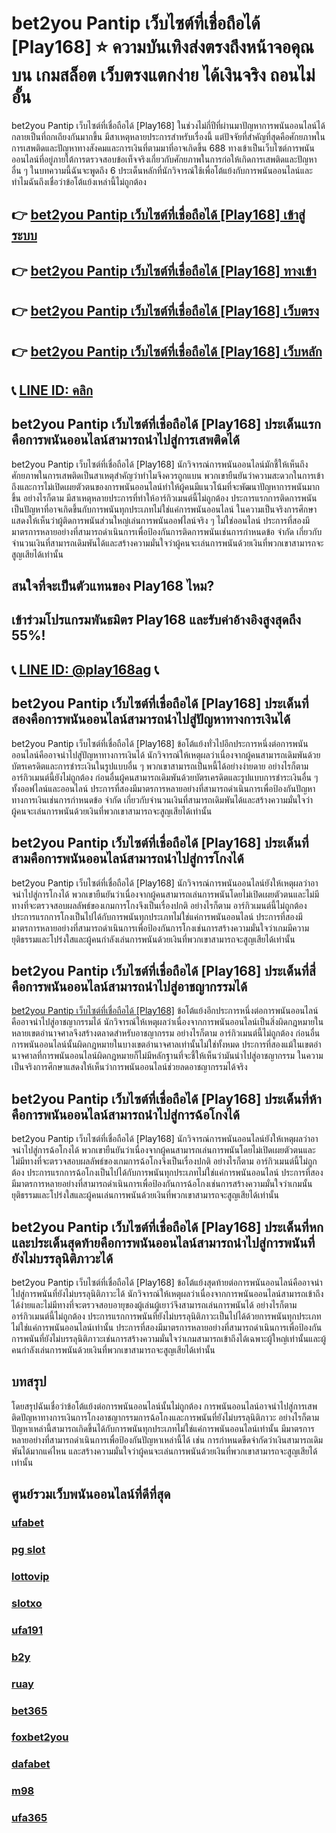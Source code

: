 
# bet2you Pantip เว็บไซต์ที่เชื่อถือได้ [Play168] ⭐ ความบันเทิงส่งตรงถึงหน้าจอคุณ บน เกมสล็อต เว็บตรงแตกง่าย ได้เงินจริง ถอนไม่อั้น

bet2you Pantip เว็บไซต์ที่เชื่อถือได้ [Play168] ในช่วงไม่กี่ปีที่ผ่านมาปัญหาการพนันออนไลน์ได้กลายเป็นที่ถกเถียงกันมากขึ้น มีสาเหตุหลายประการสําหรับเรื่องนี้ แต่ปัจจัยที่สําคัญที่สุดคือศักยภาพในการเสพติดและปัญหาทางสังคมและการเงินที่ตามมาที่อาจเกิดขึ้น 688 ทางเข้าเป็นเว็บไซต์การพนันออนไลน์ที่อยู่ภายใต้การตรวจสอบข้อเท็จจริงเกี่ยวกับศักยภาพในการก่อให้เกิดการเสพติดและปัญหาอื่น ๆ ในบทความนี้ฉันจะพูดถึง 6 ประเด็นหลักที่นักวิจารณ์ใช้เพื่อโต้แย้งกับการพนันออนไลน์และทําไมฉันถึงเชื่อว่าข้อโต้แย้งเหล่านี้ไม่ถูกต้อง

## 👉 [bet2you Pantip เว็บไซต์ที่เชื่อถือได้ [Play168] เข้าสู่ระบบ](https://bit.ly/3TCj9rY)
## 👉 [bet2you Pantip เว็บไซต์ที่เชื่อถือได้ [Play168] ทางเข้า](https://bit.ly/3TCj9rY)
## 👉 [bet2you Pantip เว็บไซต์ที่เชื่อถือได้ [Play168] เว็บตรง](https://bit.ly/3TCj9rY)
## 👉 [bet2you Pantip เว็บไซต์ที่เชื่อถือได้ [Play168] เว็บหลัก](https://bit.ly/3TCj9rY)
## 📞 [LINE ID: คลิก](https://line.me/R/ti/p/@342mcrfd)

## bet2you Pantip เว็บไซต์ที่เชื่อถือได้ [Play168] ประเด็นแรกคือการพนันออนไลน์สามารถนําไปสู่การเสพติดได้
bet2you Pantip เว็บไซต์ที่เชื่อถือได้ [Play168] นักวิจารณ์การพนันออนไลน์มักชี้ให้เห็นถึงศักยภาพในการเสพติดเป็นสาเหตุสําคัญว่าทําไมจึงควรถูกแบน พวกเขายืนยันว่าความสะดวกในการเข้าถึงและการไม่เปิดเผยตัวตนของการพนันออนไลน์ทําให้ผู้คนมีแนวโน้มที่จะพัฒนาปัญหาการพนันมากขึ้น อย่างไรก็ตาม มีสาเหตุหลายประการที่ทําให้อาร์กิวเมนต์นี้ไม่ถูกต้อง ประการแรกการติดการพนันเป็นปัญหาที่อาจเกิดขึ้นกับการพนันทุกประเภทไม่ใช่แค่การพนันออนไลน์ ในความเป็นจริงการศึกษาแสดงให้เห็นว่าผู้ติดการพนันส่วนใหญ่เล่นการพนันออฟไลน์จริง ๆ ไม่ใช่ออนไลน์ ประการที่สองมีมาตรการหลายอย่างที่สามารถดําเนินการเพื่อป้องกันการติดการพนันเช่นการกําหนดข้อ จํากัด เกี่ยวกับจํานวนเงินที่สามารถเดิมพันได้และสร้างความมั่นใจว่าผู้คนจะเล่นการพนันด้วยเงินที่พวกเขาสามารถจะสูญเสียได้เท่านั้น

## สนใจที่จะเป็นตัวแทนของ Play168 ไหม?
## เข้าร่วมโปรแกรมพันธมิตร Play168 และรับค่าอ้างอิงสูงสุดถึง 55%!
## 📞 [LINE ID: @play168ag](https://bit.ly/3RSGiFl) 📞

## bet2you Pantip เว็บไซต์ที่เชื่อถือได้ [Play168] ประเด็นที่สองคือการพนันออนไลน์สามารถนําไปสู่ปัญหาทางการเงินได้
bet2you Pantip เว็บไซต์ที่เชื่อถือได้ [Play168] ข้อโต้แย้งทั่วไปอีกประการหนึ่งต่อการพนันออนไลน์คืออาจนําไปสู่ปัญหาทางการเงินได้ นักวิจารณ์ให้เหตุผลว่าเนื่องจากผู้คนสามารถเดิมพันด้วยบัตรเครดิตและการชําระเงินในรูปแบบอื่น ๆ พวกเขาสามารถเป็นหนี้ได้อย่างง่ายดาย อย่างไรก็ตาม อาร์กิวเมนต์นี้ยังไม่ถูกต้อง ก่อนอื่นผู้คนสามารถเดิมพันด้วยบัตรเครดิตและรูปแบบการชําระเงินอื่น ๆ ทั้งออฟไลน์และออนไลน์ ประการที่สองมีมาตรการหลายอย่างที่สามารถดําเนินการเพื่อป้องกันปัญหาทางการเงินเช่นการกําหนดข้อ จํากัด เกี่ยวกับจํานวนเงินที่สามารถเดิมพันได้และสร้างความมั่นใจว่าผู้คนจะเล่นการพนันด้วยเงินที่พวกเขาสามารถจะสูญเสียได้เท่านั้น

## bet2you Pantip เว็บไซต์ที่เชื่อถือได้ [Play168] ประเด็นที่สามคือการพนันออนไลน์สามารถนําไปสู่การโกงได้
bet2you Pantip เว็บไซต์ที่เชื่อถือได้ [Play168] นักวิจารณ์การพนันออนไลน์ยังให้เหตุผลว่าอาจนําไปสู่การโกงได้ พวกเขายืนยันว่าเนื่องจากผู้คนสามารถเล่นการพนันโดยไม่เปิดเผยตัวตนและไม่มีทางที่จะตรวจสอบผลลัพธ์ของเกมการโกงจึงเป็นเรื่องปกติ อย่างไรก็ตาม อาร์กิวเมนต์นี้ไม่ถูกต้อง ประการแรกการโกงเป็นไปได้กับการพนันทุกประเภทไม่ใช่แค่การพนันออนไลน์ ประการที่สองมีมาตรการหลายอย่างที่สามารถดําเนินการเพื่อป้องกันการโกงเช่นการสร้างความมั่นใจว่าเกมมีความยุติธรรมและโปร่งใสและผู้คนกําลังเล่นการพนันด้วยเงินที่พวกเขาสามารถจะสูญเสียได้เท่านั้น

## bet2you Pantip เว็บไซต์ที่เชื่อถือได้ [Play168] ประเด็นที่สี่คือการพนันออนไลน์สามารถนําไปสู่อาชญากรรมได้
[bet2you Pantip เว็บไซต์ที่เชื่อถือได้ [Play168]](https://atom.io/themes/bet2you%20%E0%B9%80%E0%B8%A7%E0%B9%87%E0%B8%9A%E0%B8%95%E0%B8%A3%E0%B8%87) ข้อโต้แย้งอีกประการหนึ่งต่อการพนันออนไลน์คืออาจนําไปสู่อาชญากรรมได้ นักวิจารณ์ให้เหตุผลว่าเนื่องจากการพนันออนไลน์เป็นสิ่งผิดกฎหมายในหลายเขตอํานาจศาลจึงสร้างตลาดสําหรับอาชญากรรม อย่างไรก็ตาม อาร์กิวเมนต์นี้ไม่ถูกต้อง ก่อนอื่นการพนันออนไลน์นั้นผิดกฎหมายในบางเขตอํานาจศาลเท่านั้นไม่ใช่ทั้งหมด ประการที่สองแม้ในเขตอํานาจศาลที่การพนันออนไลน์ผิดกฎหมายก็ไม่มีหลักฐานที่จะชี้ให้เห็นว่ามันนําไปสู่อาชญากรรม ในความเป็นจริงการศึกษาแสดงให้เห็นว่าการพนันออนไลน์ช่วยลดอาชญากรรมได้จริง

## bet2you Pantip เว็บไซต์ที่เชื่อถือได้ [Play168] ประเด็นที่ห้าคือการพนันออนไลน์สามารถนําไปสู่การฉ้อโกงได้
bet2you Pantip เว็บไซต์ที่เชื่อถือได้ [Play168] นักวิจารณ์การพนันออนไลน์ยังให้เหตุผลว่าอาจนําไปสู่การฉ้อโกงได้ พวกเขายืนยันว่าเนื่องจากผู้คนสามารถเล่นการพนันโดยไม่เปิดเผยตัวตนและไม่มีทางที่จะตรวจสอบผลลัพธ์ของเกมการฉ้อโกงจึงเป็นเรื่องปกติ อย่างไรก็ตาม อาร์กิวเมนต์นี้ไม่ถูกต้อง ประการแรกการฉ้อโกงเป็นไปได้กับการพนันทุกประเภทไม่ใช่แค่การพนันออนไลน์ ประการที่สองมีมาตรการหลายอย่างที่สามารถดําเนินการเพื่อป้องกันการฉ้อโกงเช่นการสร้างความมั่นใจว่าเกมนั้นยุติธรรมและโปร่งใสและผู้คนเล่นการพนันด้วยเงินที่พวกเขาสามารถจะสูญเสียได้เท่านั้น

## bet2you Pantip เว็บไซต์ที่เชื่อถือได้ [Play168] ประเด็นที่หกและประเด็นสุดท้ายคือการพนันออนไลน์สามารถนําไปสู่การพนันที่ยังไม่บรรลุนิติภาวะได้
bet2you Pantip เว็บไซต์ที่เชื่อถือได้ [Play168] ข้อโต้แย้งสุดท้ายต่อการพนันออนไลน์คืออาจนําไปสู่การพนันที่ยังไม่บรรลุนิติภาวะได้ นักวิจารณ์ให้เหตุผลว่าเนื่องจากการพนันออนไลน์สามารถเข้าถึงได้ง่ายและไม่มีทางที่จะตรวจสอบอายุของผู้เล่นผู้เยาว์จึงสามารถเล่นการพนันได้ อย่างไรก็ตาม อาร์กิวเมนต์นี้ไม่ถูกต้อง ประการแรกการพนันที่ยังไม่บรรลุนิติภาวะเป็นไปได้ด้วยการพนันทุกประเภทไม่ใช่แค่การพนันออนไลน์เท่านั้น ประการที่สองมีมาตรการหลายอย่างที่สามารถดําเนินการเพื่อป้องกันการพนันที่ยังไม่บรรลุนิติภาวะเช่นการสร้างความมั่นใจว่าเกมสามารถเข้าถึงได้เฉพาะผู้ใหญ่เท่านั้นและผู้คนกําลังเล่นการพนันด้วยเงินที่พวกเขาสามารถจะสูญเสียได้เท่านั้น

## บทสรุป
โดยสรุปฉันเชื่อว่าข้อโต้แย้งต่อการพนันออนไลน์นั้นไม่ถูกต้อง การพนันออนไลน์อาจนําไปสู่การเสพติดปัญหาทางการเงินการโกงอาชญากรรมการฉ้อโกงและการพนันที่ยังไม่บรรลุนิติภาวะ อย่างไรก็ตามปัญหาเหล่านี้สามารถเกิดขึ้นได้กับการพนันทุกประเภทไม่ใช่แค่การพนันออนไลน์เท่านั้น มีมาตรการหลายอย่างที่สามารถดําเนินการเพื่อป้องกันปัญหาเหล่านี้ได้ เช่น การกําหนดขีดจํากัดว่าเงินสามารถเดิมพันได้มากแค่ไหน และสร้างความมั่นใจว่าผู้คนจะเล่นการพนันด้วยเงินที่พวกเขาสามารถจะสูญเสียได้เท่านั้น

## ศูนย์รวมเว็บพนันออนไลน์ที่ดีที่สุด
### [ufabet](https://atom.io/packages/ufabet)
### [pg slot](https://atom.io/themes/pg%20slot)
### [lottovip](https://atom.io/packages/lottovip)
### [slotxo](https://atom.io/packages/slotxo)
### [ufa191](https://atom.io/packages/ufa191)
### [b2y](https://atom.io/packages/b2y)
### [ruay](https://atom.io/themes/ruay)
### [bet365](https://atom.io/packages/bet365)
### [foxbet2you](https://atom.io/packages/foxbet2you)
### [dafabet](https://atom.io/packages/dafabet)
### [m98](https://atom.io/packages/m98)
### [ufa365](https://atom.io/packages/ufa365)